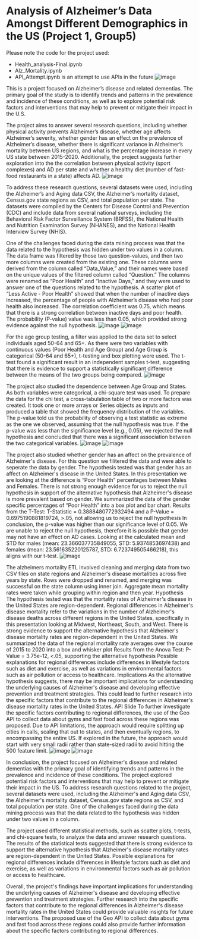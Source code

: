 # Analysis of Alzheimer’s Data Amongst Different Demographics in the US (Project 1, Group5)

Please  note the code for the project used:
   - Health_analysis-Final.ipynb
   - Alz_Mortality.ipynb
   - API_Attempt.ipynb is an attempt to use APIs in the future 
![image](https://user-images.githubusercontent.com/125541671/233536834-88942bbf-8cc9-40bb-9030-44be811a1206.png)

This is a project focused on Alzheimer’s disease and related dementias. The primary goal of the study is to identify trends and patterns in the prevalence and incidence of these conditions, as well as to explore potential risk factors and interventions that may help to prevent or mitigate their impact in the U.S.

The project aims to answer several research questions, including whether physical activity prevents Alzheimer’s disease, whether age affects Alzheimer’s severity, whether gender has an effect on the prevalence of Alzheimer’s disease, whether there is significant variance in Alzheimer’s mortality between US regions, and what is the percentage increase in every US state between 2015-2020. Additionally, the project suggests further exploration into the the correlation between physical activity (sport complexes) and AD per state and whether a healthy diet (number of fast-food restaurants in a state) affects AD.
![image](https://user-images.githubusercontent.com/125541671/233537079-0ad1d2c7-1b77-4f9f-a437-7385b9f21596.png)
  
To address these research questions, several datasets were used, including the Alzheimer’s and Aging data CSV, the Alzheimer’s mortality dataset, Census.gov state regions as CSV, and total population per state. The datasets were compiled by the Centers for Disease Control and Prevention (CDC) and include data from several national surveys, including the Behavioral Risk Factor Surveillance System (BRFSS), the National Health and Nutrition Examination Survey (NHANES), and the National Health Interview Survey (NHIS).

One of the challenges faced during the data mining process was that the data related to the hypothesis was hidden under two values in a column. The data frame was filtered by those two question-values, and then two more columns were created from the existing one. These columns were derived from the column called “Data_Value,” and their names were based on the unique values of the filtered column called “Question.” The columns were renamed as “Poor Health” and “Inactive Days,” and they were used to answer one of the questions related to the hypothesis. A scatter plot of “Less Active - Poor Health” showed that when the number of inactive days increased, the percentage of people with Alzheimer’s disease who had poor health also increased. The correlation coefficient was 0.75, which means that there is a strong correlation between inactive days and poor health. The probability (P-value) value was less than 0.05, which provided strong evidence against the null hypothesis.
![image](https://user-images.githubusercontent.com/125541671/233537215-bb60b6cc-f0d4-40ed-a15b-fcc719539059.png)
![image](https://user-images.githubusercontent.com/125541671/233537312-09300d1a-ca56-4428-9731-69af7984dc74.png)

For the age group testing, a filter was applied to the data set to select individuals aged 50-64 and 65+. As there were two variables with continuous values (Poor Health and Age Group) and Age Group is categorical (50-64 and 65+), t-testing and box plotting were used. The t-test found a significant result in an independent samples t-test, suggesting that there is evidence to support a statistically significant difference between the means of the two groups being compared.
![image](https://user-images.githubusercontent.com/125541671/233537390-6e9f8df4-40fe-47e5-acf3-b5c4cf6fdce7.png)

The project also studied the dependence between Age Group and States. As both variables were categorical, a chi-square test was used. To prepare the data for the chi test, a cross-tabulation table of two or more factors was created. It took one or more arrays or Series objects as inputs and produced a table that showed the frequency distribution of the variables. The p-value told us the probability of observing a test statistic as extreme as the one we observed, assuming that the null hypothesis was true. If the p-value was less than the significance level (e.g., 0.05), we rejected the null hypothesis and concluded that there was a significant association between the two categorical variables.
![image](https://user-images.githubusercontent.com/125541671/233537446-e79811ca-668c-4eac-950d-6ca457e328f6.png)
![image](https://user-images.githubusercontent.com/125541671/233537594-795b76b8-083e-41aa-bd65-14a73418f70e.png)

The project also studied whether gender has an affect on the prevalence of Alzheimer's disease. For this question we filitered the data and were able to seperate the data by gender. The hypothesis tested was that gender has an affect on Alzheimer's disease in the United States. In this presentation we are looking at the difference is “Poor Health” percentages between Males and Females. There is not strong enough evidence for us to reject the null hypothesis in support of the alternative hypothesis that Alzheimer's disease is more prevalent based on gender. We summarized the data of the gender specific percentages of “Poor Health” into a box plot and bar chart. Results from the T-Test: T-Statistic = 0.3888480772932494 and a P-Value = 0.6975190881819724, >.05, not allowing us to reject the null hypothesis In conclusion, the p-value was higher than our significance level of 0.05. We are unable to reject the null hypothesis, therefore it is possible that gender may not have an effect on AD cases. Looking at the calculated mean and STD for males (mean: 23.366037735849055, STD: 5.9374853697438) and females (mean: 23.561635220125787, STD: 6.723749505466218), this aligns with our t-test.
![image](https://user-images.githubusercontent.com/125541671/233537521-3921c554-94ce-4b93-8914-5ce60cb77138.png)

The alzheimers mortality ETL involved cleaning and merging data from two CSV files on state regions and Alzheimer's disease mortalities across five years by state. Rows were dropped and renamed, and merging was successful on the state column using inner join. Aggregate mean mortality rates were taken while grouping within region and then year. Hypothesis The hypothesis tested was that the mortality rates of Alzheimer's disease in the United States are region-dependent. Regional differences in Alzheimer's disease mortality refer to the variations in the number of Alzheimer's disease deaths across different regions in the United States, specifically in this presentation looking at Midwest, Northeast, South, and West. There is strong evidence to support the alternative hypothesis that Alzheimer's disease mortality rates are region-dependent in the United States. We summarized the data of the regional mortality rate averages over the course of 2015 to 2020 into a box and whisker plot Results from the Anova Test: P-Value = 3.75e-12, <.05, supporting the alternative hypothesis Possible explanations for regional differences include differences in lifestyle factors such as diet and exercise, as well as variations in environmental factors such as air pollution or access to healthcare. Implications As the alternative hypothesis suggests, there may be important implications for understanding the underlying causes of Alzheimer's disease and developing effective prevention and treatment strategies. This could lead to further research into the specific factors that contribute to the regional differences in Alzheimer's disease mortality rates in the United States. API Slide To further investigate the specific factors contributing to regional differences, the use of the Geo API to collect data about gyms and fast food across these regions was proposed. Due to API limitations, the approach would require splitting up cities in calls, scaling that out to states, and then eventually regions, to encompassing the entire US. If explored in the future, the approach would start with very small radii rather than state-sized radii to avoid hitting the 500 feature limit. 
![image](https://user-images.githubusercontent.com/125541671/233537663-acdec069-641d-420e-adf7-e4b7173afc69.png)
![image](https://user-images.githubusercontent.com/125541671/233537772-83566fe9-88de-40f5-a26c-f7dccfa5d004.png)

In conclusion, the project focused on Alzheimer's disease and related dementias with the primary goal of identifying trends and patterns in the prevalence and incidence of these conditions. The project explored potential risk factors and interventions that may help to prevent or mitigate their impact in the US. To address research questions related to the project, several datasets were used, including the Alzheimer's and Aging data CSV, the Alzheimer's mortality dataset, Census.gov state regions as CSV, and total population per state. One of the challenges faced during the data mining process was that the data related to the hypothesis was hidden under two values in a column.

The project used different statistical methods, such as scatter plots, t-tests, and chi-square tests, to analyze the data and answer research questions. The results of the statistical tests suggested that there is strong evidence to support the alternative hypothesis that Alzheimer's disease mortality rates are region-dependent in the United States. Possible explanations for regional differences include differences in lifestyle factors such as diet and exercise, as well as variations in environmental factors such as air pollution or access to healthcare.

Overall, the project's findings have important implications for understanding the underlying causes of Alzheimer's disease and developing effective prevention and treatment strategies. Further research into the specific factors that contribute to the regional differences in Alzheimer's disease mortality rates in the United States could provide valuable insights for future interventions. The proposed use of the Geo API to collect data about gyms and fast food across these regions could also provide further information about the specific factors contributing to regional differences.




